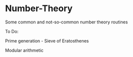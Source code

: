 # Number-Theory
Some common and not-so-common number theory routines

To Do:

Prime generation - Sieve of Eratosthenes

Modular arithmetic
